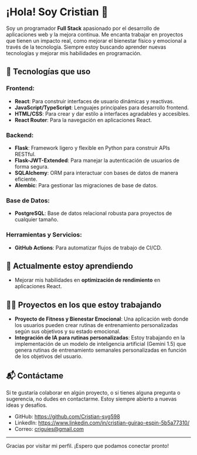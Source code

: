 # ¡Hola! Soy Cristian 👋

Soy un programador **Full Stack** apasionado por el desarrollo de aplicaciones web y la mejora continua. Me encanta trabajar en proyectos que tienen un impacto real, como mejorar el bienestar físico y emocional a través de la tecnología. Siempre estoy buscando aprender nuevas tecnologías y mejorar mis habilidades en programación.

## 🚀 Tecnologías que uso

### Frontend:
- **React**: Para construir interfaces de usuario dinámicas y reactivas.
- **JavaScript/TypeScript**: Lenguajes principales para desarrollo frontend.
- **HTML/CSS**: Para crear y dar estilo a interfaces agradables y accesibles.
- **React Router**: Para la navegación en aplicaciones React.
  
### Backend:
- **Flask**: Framework ligero y flexible en Python para construir APIs RESTful.
- **Flask-JWT-Extended**: Para manejar la autenticación de usuarios de forma segura.
- **SQLAlchemy**: ORM para interactuar con bases de datos de manera eficiente.
- **Alembic**: Para gestionar las migraciones de base de datos.
  
### Base de Datos:
- **PostgreSQL**: Base de datos relacional robusta para proyectos de cualquier tamaño.

### Herramientas y Servicios:
- **GitHub Actions**: Para automatizar flujos de trabajo de CI/CD.

## 🌱 Actualmente estoy aprendiendo
- Mejorar mis habilidades en **optimización de rendimiento** en aplicaciones React.

## 👨‍💻 Proyectos en los que estoy trabajando
- **Proyecto de Fitness y Bienestar Emocional**: Una aplicación web donde los usuarios pueden crear rutinas de entrenamiento personalizadas según sus objetivos y su estado emocional.
- **Integración de IA para rutinas personalizadas**: Estoy trabajando en la implementación de un modelo de inteligencia artificial (Gemini 1.5) que genera rutinas de entrenamiento semanales personalizadas en función de los objetivos del usuario.


## 📬 Contáctame
Si te gustaría colaborar en algún proyecto, o si tienes alguna pregunta o sugerencia, no dudes en contactarme. Estoy siempre abierto a nuevas ideas y desafíos.

- GitHub: https://github.com/Cristian-svg598
- LinkedIn: https://www.linkedin.com/in/cristian-guirao-espin-5b5a77310/
- Correo: criguies@gmail.com

---

Gracias por visitar mi perfil. ¡Espero que podamos conectar pronto!
